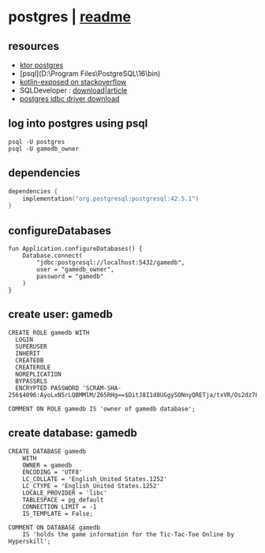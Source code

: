 # postgres | [readme](../readme.md)

## resources
* [ktor postgres](https://ktor.io/docs/server-integrate-database.html#add-postgresql-repository)
* [psql](D:\Program Files\PostgreSQL\16\bin)
* [kotlin-exposed on stackoverflow](https://stackoverflow.com/questions/tagged/kotlin-exposed)
* SQLDeveloper : [download](https://www.oracle.com/database/sqldeveloper/technologies/download/)|[article](https://www.enterprisedb.com/postgres-tutorials/how-connect-postgresql-using-sql-developer-visual-studio-and-dbeaver)
* [postgres jdbc driver download](https://jdbc.postgresql.org/download/)


## log into postgres using psql
```
psql -U postgres
psql -U gamedb_owner
```
## dependencies
```kotlin
dependencies {
    implementation("org.postgresql:postgresql:42.5.1")
}
```
## configureDatabases
```
fun Application.configureDatabases() {
    Database.connect(
        "jdbc:postgresql://localhost:5432/gamedb",
        user = "gamedb_owner",
        password = "gamedb"
    )
}
```
## create user: gamedb
```
CREATE ROLE gamedb WITH
  LOGIN
  SUPERUSER
  INHERIT
  CREATEDB
  CREATEROLE
  NOREPLICATION
  BYPASSRLS
  ENCRYPTED PASSWORD 'SCRAM-SHA-256$4096:AyoLxN5rLQBMMlM/Z65RHg==$DitJ8I1d8UGgySONnyQRETja/txVR/Os2dz78bFX84c=:4AelrL2TqXY58ke2QA/G6NWwdZkiTsRkT8W3tKLsOcg=';

COMMENT ON ROLE gamedb IS 'owner of gamedb database';
```

## create database: gamedb
```
CREATE DATABASE gamedb
    WITH
    OWNER = gamedb
    ENCODING = 'UTF8'
    LC_COLLATE = 'English_United States.1252'
    LC_CTYPE = 'English_United States.1252'
    LOCALE_PROVIDER = 'libc'
    TABLESPACE = pg_default
    CONNECTION LIMIT = -1
    IS_TEMPLATE = False;

COMMENT ON DATABASE gamedb
    IS 'holds the game information for the Tic-Tac-Toe Online by Hyperskill';
```